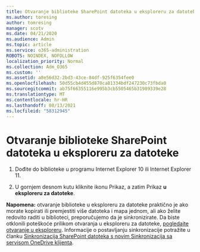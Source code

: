```yaml
---
title: Otvaranje biblioteke SharePoint datoteka u eksploreru za datoteke
ms.author: toresing
author: tomresing
manager: scotv
ms.date: 04/21/2020
ms.audience: Admin
ms.topic: article
ms.service: o365-administration
ROBOTS: NOINDEX, NOFOLLOW
localization_priority: Normal
ms.collection: Adm_O365
ms.custom: ''
ms.assetid: a8e56d32-2bd3-43ce-84df-925f6354fee0
ms.openlocfilehash: 50d55cb4d455d870ca81334bdf247230c73fbda0
ms.sourcegitcommit: ab75f66355116e995b3cb5505465b31989339e28
ms.translationtype: MT
ms.contentlocale: hr-HR
ms.lasthandoff: 08/13/2021
ms.locfileid: "58312945"
---
```

# <a name="open-a-sharepoint-library-in-file-explorer"></a>Otvaranje biblioteke SharePoint datoteka u eksploreru za datoteke

1. Dođite do biblioteke u programu Internet Explorer 10 ili Internet Explorer 11. 
    
2. U gornjem desnom kutu kliknite ikonu Prikaz, a zatim Prikaz **u eksploreru za datoteke**.
    
**Napomena:** otvaranje biblioteke u eksploreru za datoteke praktično je ako morate kopirati ili premjestiti više datoteka i mapa jednom, ali ako želite redovito raditi u biblioteci, preporučujemo da je sinkronizirate. Da biste otklonili poteškoće prilikom otvaranja u eksploreru za datoteke, [pogledajte otvaranje u eksploreru](https://go.microsoft.com/fwlink/?linkid=871665). Informacije o postavljanju sinkronizacije potražite u članku [Sinkronizacija SharePoint datoteka s novim Sinkronizacija sa servisom OneDrive klijenta](https://go.microsoft.com/fwlink/?linkid=871666). 
  

